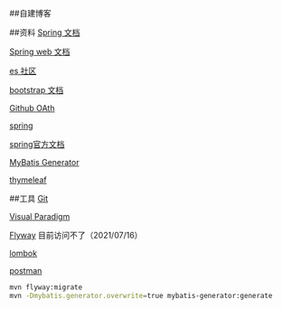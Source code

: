 ##自建博客

##资料
[Spring 文档](https://spring.io/guides)

[Spring web 文档](https://spring.io/guides/gs/serving-web-content/)

[es 社区](https://elasticsearch.cn/explore)

[bootstrap 文档](https://v3.bootcss.com/components/#navbar)

[Github OAth](https://docs.github.com/en/developers/apps/building-oauth-apps/creating-an-oauth-app)

[spring](https://docs.spring.io/spring-boot/docs/2.0.0.RC1/reference/htmlsingle/#boot-features-embedded-database-support)

[spring官方文档](https://docs.spring.io/spring-framework/docs/5.0.3.RELEASE/spring-framework-reference/web.html#spring-web)

[MyBatis Generator](http://mybatis.org/generator/)

[thymeleaf](https://www.thymeleaf.org/doc/tutorials/3.0/usingthymeleaf.html)

##工具
[Git](https://git-scm.com/download)

[Visual Paradigm](https://www.visual-paradigm.com)

[Flyway](http://flywaydb.org/getstarted/firststeps/maven) 目前访问不了（2021/07/16）

[lombok](https://projectlombok.org/setup/maven)

[postman]()


```bash
mvn flyway:migrate
mvn -Dmybatis.generator.overwrite=true mybatis-generator:generate
```


